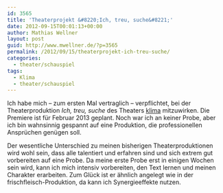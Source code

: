```yaml
---
id: 3565
title: 'Theaterprojekt &#8220;Ich, treu, suche&#8221;'
date: 2012-09-15T00:01:13+00:00
author: Mathias Wellner
layout: post
guid: http://www.mwellner.de/?p=3565
permalink: /2012/09/15/theaterprojekt-ich-treu-suche/
categories:
  - theater/schauspiel
tags:
  - Klima
  - theater/schauspiel
---
```

Ich habe mich &ndash; zum ersten Mal vertraglich &ndash; verpflichtet, bei der Theaterproduktion _Ich, treu, suche_ des Theaters [klima](http://www.klima-das-theater.ch) mitzuwirken. Die Premiere ist für Februar 2013 geplant. Noch war ich an keiner Probe, aber ich bin wahnsinnig gespannt auf eine Produktion, die professionellen Ansprüchen genügen soll. 

Der wesentliche Unterschied zu meinen bisherigen Theaterproduktionen wird wohl sein, dass alle talentiert und erfahren sind und sich extrem gut vorbereiten auf eine Probe. Da meine erste Probe erst in einigen Wochen sein wird, kann ich mich intensiv vorbereiten, den Text lernen und meinen Charakter erarbeiten. Zum Glück ist er ähnlich angelegt wie in der frischfleisch-Produktion, da kann ich Synergieeffekte nutzen.